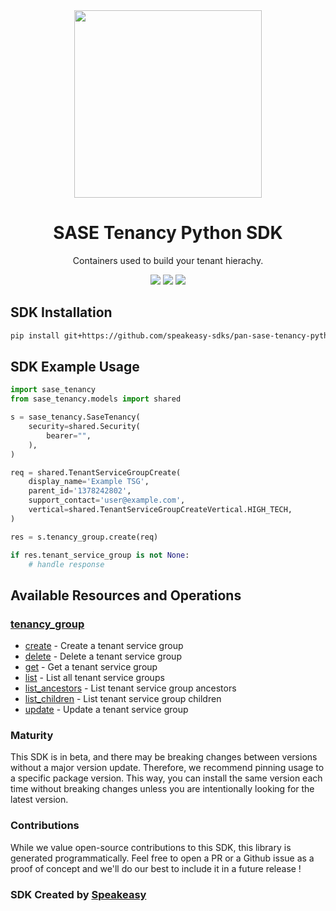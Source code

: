 <div align="center">
    <img src="https://github.com/speakeasy-sdks/pan-sase-tenancy-ts/assets/6267663/e0205c2a-fa61-4b1f-aaa0-599896e022da" width="300">
    <h1>SASE Tenancy Python SDK</h1>
   <p>Containers used to build your tenant hierachy.</p>
   <a href="https://pan.dev/category/sase/api/tenancy/tenant-service-group/"><img src="https://img.shields.io/static/v1?label=Docs&message=API Ref&color=000&style=for-the-badge" /></a>
   <a href="https://github.com/speakeasy-sdks/pan-sase-tenancy-python/actions"><img src="https://img.shields.io/github/actions/workflow/status/speakeasy-sdks/pan-sase-tenancy-python/speakeasy_sdk_generation.yml?style=for-the-badge" /></a>
  <a href="https://opensource.org/licenses/MIT"><img src="https://img.shields.io/badge/License-MIT-blue.svg?style=for-the-badge" /></a>
</div>

<!-- Start SDK Installation -->
## SDK Installation

```bash
pip install git+https://github.com/speakeasy-sdks/pan-sase-tenancy-python.git
```
<!-- End SDK Installation -->

## SDK Example Usage
<!-- Start SDK Example Usage -->
```python
import sase_tenancy
from sase_tenancy.models import shared

s = sase_tenancy.SaseTenancy(
    security=shared.Security(
        bearer="",
    ),
)

req = shared.TenantServiceGroupCreate(
    display_name='Example TSG',
    parent_id='1378242802',
    support_contact='user@example.com',
    vertical=shared.TenantServiceGroupCreateVertical.HIGH_TECH,
)

res = s.tenancy_group.create(req)

if res.tenant_service_group is not None:
    # handle response
```
<!-- End SDK Example Usage -->

<!-- Start SDK Available Operations -->
## Available Resources and Operations


### [tenancy_group](docs/tenancygroup/README.md)

* [create](docs/tenancygroup/README.md#create) - Create a tenant service group
* [delete](docs/tenancygroup/README.md#delete) - Delete a tenant service group
* [get](docs/tenancygroup/README.md#get) - Get a tenant service group
* [list](docs/tenancygroup/README.md#list) - List all tenant service groups
* [list_ancestors](docs/tenancygroup/README.md#list_ancestors) - List tenant service group ancestors
* [list_children](docs/tenancygroup/README.md#list_children) - List tenant service group children
* [update](docs/tenancygroup/README.md#update) - Update a tenant service group
<!-- End SDK Available Operations -->

### Maturity

This SDK is in beta, and there may be breaking changes between versions without a major version update. Therefore, we recommend pinning usage
to a specific package version. This way, you can install the same version each time without breaking changes unless you are intentionally
looking for the latest version.

### Contributions

While we value open-source contributions to this SDK, this library is generated programmatically.
Feel free to open a PR or a Github issue as a proof of concept and we'll do our best to include it in a future release !

### SDK Created by [Speakeasy](https://docs.speakeasyapi.dev/docs/using-speakeasy/client-sdks)
